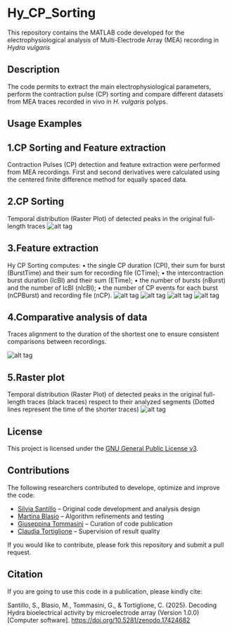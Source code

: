 # Hy_CP_Sorting
This repository contains the MATLAB code developed for the  electrophysiological analysis of Multi-Electrode Array (MEA) recording in *Hydra vulgaris* 

## Description
The code permits to extract the main electrophysiological parameters, perform the contraction pulse (CP) sorting and compare different datasets from MEA traces recorded in vivo in *H. vulgaris* polyps. 

## Usage Examples
## 1.CP Sorting and Feature extraction 

Contraction Pulses (CP) detection and feature extraction were performed from MEA recordings. First and second derivatives were calculated using the centered finite difference method for equally spaced data.
<!--![alt tag](images/HY_Rec.png)-->

## 2.CP Sorting 

Temporal distribution (Raster Plot) of detected peaks in the original full-length traces 
![alt tag](images/RasterPlot_1.png)

## 3.Feature extraction 

Hy CP Sorting computes:
• the single CP duration (CPI), their sum for burst (BurstTime) and their sum
for recording file (CTime);
• the intercontraction burst duration (IcBI) and their sum (ETime);
• the number of bursts (nBurst) and the number of IcBI (nIcBI);
• the number of CP events for each burst (nCPBurst) and recording file (nCP).
![alt tag](images/CPI.png)
![alt tag](images/IcBI.png)
![alt tag](images/Sum_CPburst.png)
![alt tag](images/N_CPburst.png)

## 4.Comparative analysis of data

Traces alignment to the duration of the shortest one to ensure consistent comparisons between recordings.

![alt tag](images/Overlap.png)

## 5.Raster plot

Temporal distribution (Raster Plot) of detected peaks in the original full-length traces (black traces) respect to their analyzed segments (Dotted lines represent the time of the shorter traces)
![alt tag](images/RasterPlot_2.png)

## License

This project is licensed under the [GNU General Public License v3](https://www.gnu.org/licenses/gpl-3.0.html).

## Contributions

The following researchers contributed to develope, optimize and improve the code:

- [Silvia Santillo](https://orcid.org/0000-0002-4076-0173) – Original code development and analysis design  
- [Martina Blasio](https://orcid.org/0000-0001-7548-5565) – Algorithm refinements and testing
- [Giuseppina Tommasini](https://orcid.org/0000-0001-6604-0097) – Curation of code publication
- [Claudia Tortiglione](https://orcid.org/0000-0003-1447-7611) – Supervision of result quality

If you would like to contribute, please fork this repository and submit a pull request.

## Citation

If you are going to use this code in a publication, please kindly cite:

Santillo, S., Blasio, M., Tommasini, G., & Tortiglione, C. (2025). Decoding Hydra bioelectrical activity by microelectrode array (Version 1.0.0) [Computer software]. https://doi.org/10.5281/zenodo.17424682
